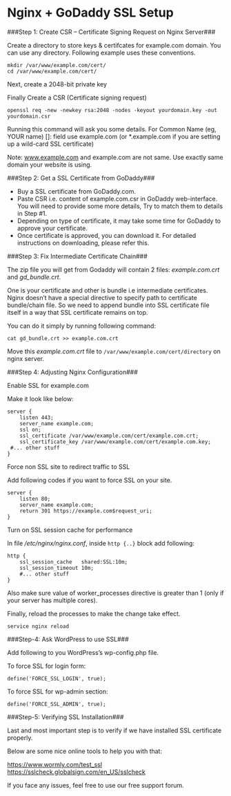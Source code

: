 Nginx + GoDaddy SSL Setup
=========================

###Step 1: Create CSR – Certificate Signing Request on Nginx Server###

Create a directory to store keys & certifcates for example.com domain. You can use any directory. Following example uses these conventions.

    mkdir /var/www/example.com/cert/
    cd /var/www/example.com/cert/
    
Next, create a 2048-bit private key

Finally Create a CSR (Certificate signing request)
    
    openssl req -new -newkey rsa:2048 -nodes -keyout yourdomain.key -out yourdomain.csr
    
Running this command will ask you some details. For Common Name (eg, YOUR name) []: field use example.com (or *.example.com if you are setting up a wild-card SSL certificate)

Note: www.example.com and example.com are not same. Use exactly same domain your website is using.

###Step 2: Get a SSL Certificate from GoDaddy###

- Buy a SSL certificate from GoDaddy.com.
- Paste CSR i.e. content of example.com.csr in GoDaddy web-interface. You will need to provide some more details, Try to match them to details in Step #1.
- Depending on type of certificate, it may take some time for GoDaddy to approve your certificate.
- Once certificate is approved, you can download it. For detailed instructions on downloading, please refer this.

###Step 3: Fix Intermediate Certificate Chain###

The zip file you will get from Godaddy will contain 2 files: *example.com.crt* and *gd_bundle.crt*.

One is your certificate and other is bundle i.e intermediate certificates. Nginx doesn’t have a special directive to specify path to certificate bundle/chain file. So we need to append bundle into SSL certificate file itself in a way that SSL certificate remains on top.

You can do it simply by running following command:

    cat gd_bundle.crt >> example.com.crt
Move this *example.com.crt* file to <code>/var/www/example.com/cert/directory</code> on nginx server.

###Step 4: Adjusting Nginx Configuration###

Enable SSL for example.com

Make it look like below:

    server {
        listen 443;
        server_name example.com;
        ssl on;
        ssl_certificate /var/www/example.com/cert/example.com.crt;
        ssl_certificate_key /var/www/example.com/cert/example.com.key;
     #... other stuff
    }
Force non SSL site to redirect traffic to SSL

Add following codes if you want to force SSL on your site.

    server {
        listen 80;
        server_name example.com;
        return 301 https://example.com$request_uri;
    }
Turn on SSL session cache for performance

In file */etc/nginx/nginx.conf*, inside <code>http {..}</code> block add following:

    http {
        ssl_session_cache   shared:SSL:10m;
        ssl_session_timeout 10m;
        #... other stuff
    }
Also make sure value of worker_processes directive is greater than 1 (only if your server has multiple cores).

Finally, reload the processes to make the change take effect.

    service nginx reload

###Step-4: Ask WordPress to use SSL###

Add following to you WordPress’s wp-config.php file.

To force SSL for login form:

    define('FORCE_SSL_LOGIN', true);

To force SSL for wp-admin section:

    define('FORCE_SSL_ADMIN', true);

###Step-5: Verifying SSL Installation###

Last and most important step is to verify if we have installed SSL certificate properly.

Below are some nice online tools to help you with that:

https://www.wormly.com/test_ssl <br/>
https://sslcheck.globalsign.com/en_US/sslcheck

If you face any issues, feel free to use our free support forum.
